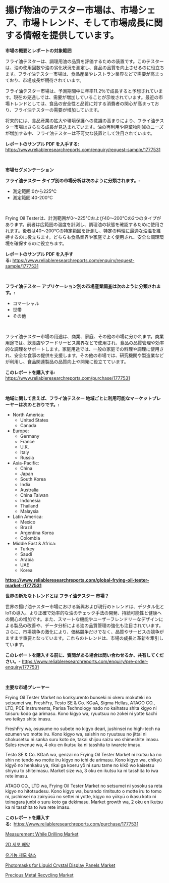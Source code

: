 <p><h1>揚げ物油のテスター市場は、市場シェア、市場トレンド、そして市場成長に関する情報を提供しています。</h1></p><p><strong>市場の概要とレポートの対象範囲</strong></p>
<p><p>フライ油テスターは、調理用油の品質を評価するための装置です。このテスターは、油の使用回数や油の劣化状況を測定し、食品の品質を向上させるのに役立ちます。フライ油テスター市場は、食品産業やレストラン業界などで需要が高まっており、市場成長が期待されています。</p><p>フライ油テスター市場は、予測期間中に年率11.2％で成長すると予想されています。現在の見通しでは、需要が増加していることが示唆されています。最近の市場トレンドとしては、食品の安全性と品質に対する消費者の関心が高まっており、フライ油テスターの需要が増加しています。</p><p>将来的には、食品産業の拡大や環境保護への意識の高まりにより、フライ油テスター市場はさらなる成長が見込まれています。油の再利用や廃棄物削減のニーズが増加する中、フライ油テスターは不可欠な装置として注目されています。</p></p>
<p><strong>レポートのサンプル PDF を入手する:</strong> <a href="https://www.reliableresearchreports.com/enquiry/request-sample/1777531">https://www.reliableresearchreports.com/enquiry/request-sample/1777531</a></p>
<p>&nbsp;</p>
<p><strong>市場セグメンテーション</strong></p>
<p><strong>フライ油テスター タイプ別の市場分析は次のように分類されます。:</strong></p>
<p><ul><li>測定範囲:0から225℃</li><li>測定範囲:40-200℃</li></ul></p>
<p>&nbsp;</p>
<p><p>Frying Oil Testerは、計測範囲が0〜225℃および40〜200℃の2つのタイプがあります。前者は広範囲の温度を計測し、調理油の状態を確認するために使用されます。後者は40〜200℃の特定範囲を計測し、特定の料理に最適な油温を維持するのに役立ちます。どちらも食品業界や家庭でよく使用され、安全な調理環境を確保するのに役立ちます。</p></p>
<p><strong>レポートのサンプル PDF を入手する:</strong>&nbsp;<a href="https://www.reliableresearchreports.com/enquiry/request-sample/1777531">https://www.reliableresearchreports.com/enquiry/request-sample/1777531</a></p>
<p>&nbsp;</p>
<p><strong> フライ油テスター アプリケーション別の市場産業調査は次のように分類されます。:</strong></p>
<p><ul><li>コマーシャル</li><li>世帯</li><li>その他</li></ul></p>
<p>&nbsp;</p>
<p><p>フライ油テスター市場の用途は、商業、家庭、その他の市場に分かれます。商業用途では、飲食店やフードサービス業界などで使用され、食品の品質管理や効率的な調理をサポートします。家庭用途では、一般の家庭での料理や調理に使用され、安全な食事の提供を支援します。その他の市場では、研究機関や製造業などが利用し、食品関連製品の品質向上や開発に役立てています。</p></p>
<p><strong>このレポートを購入する:</strong>&nbsp; <a href="https://www.reliableresearchreports.com/purchase/1777531">https://www.reliableresearchreports.com/purchase/1777531</a></p>
<p>&nbsp;</p>
<p><strong>地域に関して言えば、フライ油テスター 地域ごとに利用可能なマーケットプレーヤーは次のとおりです。:</strong></p>
<p><ul>
    <li>
        North America:
        <ul>
            <li>United States</li>
            <li>Canada</li>
        </ul>
    </li>
    <li>
        Europe:
        <ul>
            <li>Germany</li>
            <li>France</li>
            <li>U.K.</li>
            <li>Italy</li>
            <li>Russia</li>
        </ul>
    </li>
    <li>
        Asia-Pacific:
        <ul>
            <li>China</li>
            <li>Japan</li>
            <li>South Korea</li>
            <li>India</li>
            <li>Australia</li>
            <li>China Taiwan</li>
            <li>Indonesia</li>
            <li>Thailand</li>
            <li>Malaysia</li>
        </ul>
    </li>
    <li>
        Latin America:
        <ul>
            <li>Mexico</li>
            <li>Brazil</li>
            <li>Argentina Korea</li>
            <li>Colombia</li>
        </ul>
    </li>
    <li>
        Middle East & Africa:
        <ul>
            <li>Turkey</li>
            <li>Saudi</li>
            <li>Arabia</li>
            <li>UAE</li>
            <li>Korea</li>
        </ul>
    </li>
    </ul></p>
<p><strong><a href="https://www.reliableresearchreports.com/global-frying-oil-tester-market-r1777531">https://www.reliableresearchreports.com/global-frying-oil-tester-market-r1777531</a></strong>&nbsp;</p>
<p><strong>世界の新たなトレンドとは フライ油テスター 市場？</strong></p>
<p><p>世界の揚げ油テスター市場における新興および現行のトレンドは、デジタル化とIoTの導入、より正確で効率的な油のチェック手法の開発、持続可能性と健康への関心の増加です。また、スマートな機能やユーザーフレンドリーなデザインによる製品の改善や、データ分析による油の品質管理の強化も注目されています。さらに、市場競争の激化により、価格競争だけでなく、品質やサービスの競争がますます重要となっています。これらのトレンドは、市場の成長と革新を牽引しています。</p></p>
<p><strong>このレポートを購入する前に、質問がある場合は問い合わせるか、共有してください。</strong>- <a href="https://www.reliableresearchreports.com/enquiry/pre-order-enquiry/1777531">https://www.reliableresearchreports.com/enquiry/pre-order-enquiry/1777531</a></p>
<p>&nbsp;</p>
<p><strong>主要な市場プレーヤー</strong></p>
<p><p>Frying Oil Tester Market no konkyurento bunseki ni okeru mokuteki no setsumei wa, FreshFry, Testo SE & Co. KGaA, Sigma Hellas, ATAGO CO., LTD, PCE Instruments, Parisa Technology nado no kaihatsu shita kigyo ni taisuru kodo ga arimasu. Kono kigyo wa, ryuutsuu no zokei ni yotte kachi wo teikyo shite imasu.</p><p>FreshFry wa, osusume no subete no kigyo deari, jushinsei no high-tech na ezumen wo motte iru. Kono kigyo wa, saishin no ryuutsuu no jittai ni chokusetsu ni sanka suru koto de, takai shijou saizu wo shimeshite imasu. Sales revenue wa, 4 oku en ikutsu ka ni tasshita to iwarete imasu. </p><p>Testo SE & Co. KGaA wa, genzai no Frying Oil Tester Market ni ikutsu ka no shin no tendo wo motte iru kigyo no ichi de arimasu. Kono kigyo wa, chikyū kigyō no henkaku ya, rikai ga koeru yō ni suru tame no kikō wo kaisetsu shiyou to shiteimasu. Market size wa, 3 oku en ikutsu ka ni tasshita to iwa rete imasu.</p><p>ATAGO CO., LTD wa, Frying Oil Tester Market no setsumei ni yosoku sa reta kigyo no hitotsudesu. Kono kigyo wa, burando rimitsuto o motte iru to tomo ni, jushinsei na zairyūsū no settei ni yotte, kigyo no yōkyū o ikasu koto ni toinagara junbi o suru koto ga dekimasu. Market growth wa, 2 oku en ikutsu ka ni tasshita to iwa rete imasu.</p></p>
<p><strong>このレポートを購入する:</strong>&nbsp;&nbsp;<a href="https://www.reliableresearchreports.com/purchase/1777531">https://www.reliableresearchreports.com/purchase/1777531</a></p>
<p><p><a href="https://github.com/prosalinda88/Market-Research-Report-List-3/blob/main/measurement-while-drilling-market.md">Measurement While Drilling Market</a></p><p><a href="https://github.com/vsoq0zknh59/Market-Research-Report-List-1/blob/main/315549823740.md">2D 세포 배양</a></p><p><a href="https://medium.com/@jerrodhilll68/%EC%9C%A0%EA%B8%B0%EB%86%8D-%ED%84%B8-%EC%A0%9C%EA%B1%B0-%EC%99%81%EC%8A%A4-%EC%8B%9C%EC%9E%A5-2031%EB%85%84%EA%B9%8C%EC%A7%80%EC%9D%98-%ED%8A%B8%EB%A0%8C%EB%93%9C-%EC%98%88%EC%B8%A1-%EB%B0%8F-%EA%B2%BD%EC%9F%81-%EB%B6%84%EC%84%9D-2d081fd5e8a1">유기농 제모 왁스</a></p><p><a href="https://iodized-pantydraco-05c.notion.site/Photomasks-for-Liquid-Crystal-Display-Panels-Market-Research-Report-Its-History-and-Forecast-2024-t-ba72f93cbc8c436fb053dc61995a9219">Photomasks for Liquid Crystal Display Panels Market</a></p><p><a href="https://issuu.com/reportprime-2/docs/precious-metal-recycling-market-size-2030.pptx">Precious Metal Recycling Market</a></p></p>